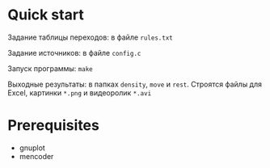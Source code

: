 Quick start
===========

  Задание таблицы переходов: в файле `rules.txt`

  Задание источников: в файле `config.c`

  Запуск программы: `make`

  Выходные результаты: в папках `density`, `move` и `rest`. Строятся файлы для Excel, картинки `*.png` и видеоролик `*.avi`
 

Prerequisites
=============

* gnuplot
* mencoder
